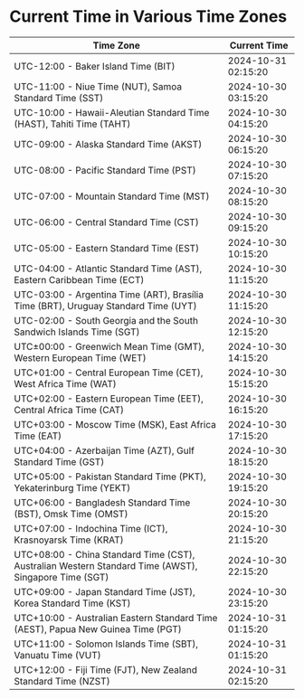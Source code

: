 # Current Time in Various Time Zones

| Time Zone | Current Time |
|-----------|--------------|
| UTC-12:00 - Baker Island Time (BIT) | 2024-10-31 02:15:20 |
| UTC-11:00 - Niue Time (NUT), Samoa Standard Time (SST) | 2024-10-30 03:15:20 |
| UTC-10:00 - Hawaii-Aleutian Standard Time (HAST), Tahiti Time (TAHT) | 2024-10-30 04:15:20 |
| UTC-09:00 - Alaska Standard Time (AKST) | 2024-10-30 06:15:20 |
| UTC-08:00 - Pacific Standard Time (PST) | 2024-10-30 07:15:20 |
| UTC-07:00 - Mountain Standard Time (MST) | 2024-10-30 08:15:20 |
| UTC-06:00 - Central Standard Time (CST) | 2024-10-30 09:15:20 |
| UTC-05:00 - Eastern Standard Time (EST) | 2024-10-30 10:15:20 |
| UTC-04:00 - Atlantic Standard Time (AST), Eastern Caribbean Time (ECT) | 2024-10-30 11:15:20 |
| UTC-03:00 - Argentina Time (ART), Brasília Time (BRT), Uruguay Standard Time (UYT) | 2024-10-30 11:15:20 |
| UTC-02:00 - South Georgia and the South Sandwich Islands Time (SGT) | 2024-10-30 12:15:20 |
| UTC±00:00 - Greenwich Mean Time (GMT), Western European Time (WET) | 2024-10-30 14:15:20 |
| UTC+01:00 - Central European Time (CET), West Africa Time (WAT) | 2024-10-30 15:15:20 |
| UTC+02:00 - Eastern European Time (EET), Central Africa Time (CAT) | 2024-10-30 16:15:20 |
| UTC+03:00 - Moscow Time (MSK), East Africa Time (EAT) | 2024-10-30 17:15:20 |
| UTC+04:00 - Azerbaijan Time (AZT), Gulf Standard Time (GST) | 2024-10-30 18:15:20 |
| UTC+05:00 - Pakistan Standard Time (PKT), Yekaterinburg Time (YEKT) | 2024-10-30 19:15:20 |
| UTC+06:00 - Bangladesh Standard Time (BST), Omsk Time (OMST) | 2024-10-30 20:15:20 |
| UTC+07:00 - Indochina Time (ICT), Krasnoyarsk Time (KRAT) | 2024-10-30 21:15:20 |
| UTC+08:00 - China Standard Time (CST), Australian Western Standard Time (AWST), Singapore Time (SGT) | 2024-10-30 22:15:20 |
| UTC+09:00 - Japan Standard Time (JST), Korea Standard Time (KST) | 2024-10-30 23:15:20 |
| UTC+10:00 - Australian Eastern Standard Time (AEST), Papua New Guinea Time (PGT) | 2024-10-31 01:15:20 |
| UTC+11:00 - Solomon Islands Time (SBT), Vanuatu Time (VUT) | 2024-10-31 01:15:20 |
| UTC+12:00 - Fiji Time (FJT), New Zealand Standard Time (NZST) | 2024-10-31 02:15:20 |
